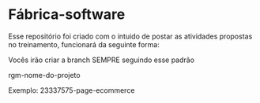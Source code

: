 # Fábrica-software

Esse repositório foi criado com o intuido de postar as atividades propostas no treinamento, funcionará da seguinte forma:

Vocês irão criar a branch SEMPRE seguindo esse padrão

rgm-nome-do-projeto 

Exemplo:
23337575-page-ecommerce
